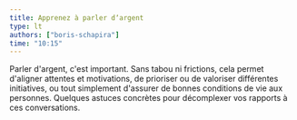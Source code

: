 ```yaml
---
title: Apprenez à parler dʼargent
type: lt
authors: ["boris-schapira"]
time: "10:15"
---
```


Parler d'argent, c'est important. Sans tabou ni frictions, cela permet d'aligner attentes et motivations, de prioriser ou de valoriser différentes initiatives, ou tout simplement d'assurer de bonnes conditions de vie aux personnes. Quelques astuces concrètes pour décomplexer vos rapports à ces conversations.
